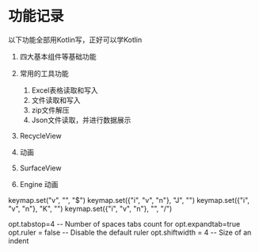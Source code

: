 # 功能记录
以下功能全部用Kotlin写，正好可以学Kotlin

1. 四大基本组件等基础功能
2. 常用的工具功能
    1. Excel表格读取和写入
    2. 文件读取和写入
    3. zip文件解压
    4. Json文件读取，并进行数据展示

3. RecycleView
4. 动画
5. SurfaceView
6. Engine 动画

keymap.set("v", "<A-l>", "$")
keymap.set({"i", "v", "n"}, "J", "<C-o>")
keymap.set({"i", "v", "n"}, "K", "<C-i>")
keymap.set({"i", "v", "n"}, "<C-f>", "/")

opt.tabstop=4 -- Number of spaces tabs count for
opt.expandtab=true
opt.ruler = false -- Disable the default ruler
opt.shiftwidth = 4 -- Size of an indent
